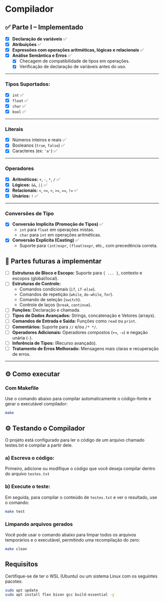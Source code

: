 # Compilador

## ✅ Parte I – Implementado

- [x] **Declaração de variáveis** ✅
- [x] **Atribuições** ✅
- [x] **Expressões com operações aritméticas, lógicas e relacionais** ✅
- [x] **Análise Semântica e Erros** ✅
    - [x] Checagem de compatibilidade de tipos em operações.
    - [x] Verificação de declaração de variáveis antes do uso.

---
### Tipos Suportados:
- [x] `int` ✅
- [x] `float` ✅
- [x] `char` ✅
- [x] `bool` ✅

---
### Literais
- [x] Números inteiros e reais ✅
- [x] Booleanos (`true`, `false`) ✅
- [x] Caracteres (ex: `'a'`) ✅

---
### Operadores
- [x] **Aritméticos:** `+`, `-`, `*`, `/` ✅
- [x] **Lógicos:** `&&`, `||` ✅
- [x] **Relacionais:** `<`, `<=`, `>`, `>=`, `==`, `!=` ✅
- [x] **Unários:** `!` ✅

---
### Conversões de Tipo
- [x] **Conversão Implícita (Promoção de Tipos)** ✅
    - `int` para `float` em operações mistas.
    - `char` para `int` em operações aritméticas.
- [x] **Conversão Explícita (Casting)** ✅
    - Suporte para `(int)expr`, `(float)expr`, etc., com precedência correta.

## 🚧 Partes futuras a implementar

- [ ] **Estruturas de Bloco e Escopo:** Suporte para `{ ... }`, contexto e escopos (global/local).
- [ ] **Estruturas de Controle:**
    - Comandos condicionais (`if`, `if-else`).
    - Comandos de repetição (`while`, `do-while`, `for`).
    - Comando de seleção (`switch`).
    - Controle de laços (`break`, `continue`).
- [ ] **Funções:** Declaração e chamada.
- [ ] **Tipos de Dados Avançados:** Strings, concatenação e Vetores (arrays).
- [ ] **Comandos de Entrada e Saída:** Funções como `read` ou `print`.
- [ ] **Comentários:** Suporte para `//` e/ou `/* */`.
- [ ] **Operadores Adicionais:** Operadores compostos (`+=`, `-=`) e negação unária (`-`).
- [ ] **Inferência de Tipos:** (Recurso avançado).
- [ ] **Tratamento de Erros Melhorado:** Mensagens mais claras e recuperação de erros.

---

## ⚙️ Como executar

### Com Makefile

Use o comando abaixo para compilar automaticamente o código-fonte e gerar o executável compilador:

```bash
make
```

## ⚙️ Testando o Compilador

O projeto está configurado para ler o código de um arquivo chamado testes.txt e compilar a partir dele.

### a) Escreva o código:
Primeiro, adicione ou modifique o código que você deseja compilar dentro do arquivo ```testes.txt```

### b) Execute o teste:
Em seguida, para compilar o conteúdo de ```testes.txt``` e ver o resultado, use o comando:

```bash
make test
```

### Limpando arquivos gerados
Você pode usar o comando abaixo para limpar todos os arquivos temporários e o executável, permitindo uma recompilação do zero:

```bash
make clean
```

## Requisitos
Certifique-se de ter o WSL (Ubuntu) ou um sistema Linux com os seguintes pacotes:

```bash
sudo apt update
sudo apt install flex bison gcc build-essential -y
```


